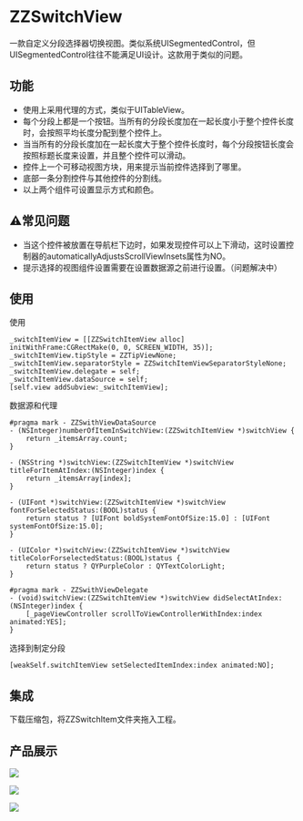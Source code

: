 # ZZSwitchView

一款自定义分段选择器切换视图。类似系统UISegmentedControl，但UISegmentedControl往往不能满足UI设计。这款用于类似的问题。

## 功能
* 使用上采用代理的方式，类似于UITableView。
* 每个分段上都是一个按钮。当所有的分段长度加在一起长度小于整个控件长度时，会按照平均长度分配到整个控件上。
* 当当所有的分段长度加在一起长度大于整个控件长度时，每个分段按钮长度会按照标题长度来设置，并且整个控件可以滑动。
* 控件上一个可移动视图方块，用来提示当前控件选择到了哪里。
* 底部一条分割控件与其他控件的分割线。
* 以上两个组件可设置显示方式和颜色。

## ⚠️常见问题
* 当这个控件被放置在导航栏下边时，如果发现控件可以上下滑动，这时设置控制器的automaticallyAdjustsScrollViewInsets属性为NO。
* 提示选择的视图组件设置需要在设置数据源之前进行设置。（问题解决中）

## 使用

使用

```obj-c
_switchItemView = [[ZZSwitchItemView alloc] initWithFrame:CGRectMake(0, 0, SCREEN_WIDTH, 35)];
_switchItemView.tipStyle = ZZTipViewNone;
_switchItemView.separatorStyle = ZZSwitchItemViewSeparatorStyleNone;
_switchItemView.delegate = self;
_switchItemView.dataSource = self;
[self.view addSubview:_switchItemView];
```

数据源和代理

```
#pragma mark - ZZSwithViewDataSource
- (NSInteger)numberOfItemInSwitchView:(ZZSwitchItemView *)switchView {
    return _itemsArray.count;
}

- (NSString *)switchView:(ZZSwitchItemView *)switchView titleForItemAtIndex:(NSInteger)index {
    return _itemsArray[index];
}

- (UIFont *)switchView:(ZZSwitchItemView *)switchView fontForSelectedStatus:(BOOL)status {
    return status ? [UIFont boldSystemFontOfSize:15.0] : [UIFont systemFontOfSize:15.0];
}

- (UIColor *)switchView:(ZZSwitchItemView *)switchView titleColorForselectedStatus:(BOOL)status {
    return status ? QYPurpleColor : QYTextColorLight;
}

#pragma mark - ZZSwithViewDelegate
- (void)switchView:(ZZSwitchItemView *)switchView didSelectAtIndex:(NSInteger)index {
    [_pageViewController scrollToViewControllerWithIndex:index animated:YES];
}
```

选择到制定分段

```
[weakSelf.switchItemView setSelectedItemIndex:index animated:NO];
```

## 集成

下载压缩包，将ZZSwitchItem文件夹拖入工程。

## 产品展示

![](https://raw.githubusercontent.com/AaronYin0514/ZZSwithView/master/product/001.png)

![](https://raw.githubusercontent.com/AaronYin0514/ZZSwithView/master/product/002.png)

![](https://raw.githubusercontent.com/AaronYin0514/ZZSwithView/master/product/003.png)
